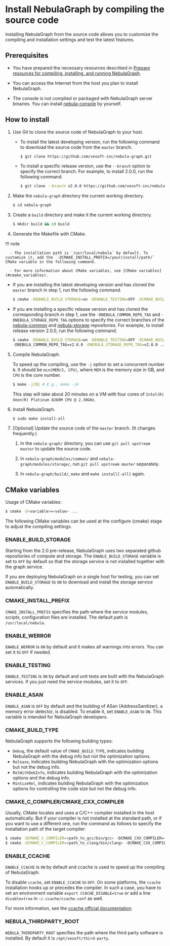 # Install NebulaGraph by compiling the source code

Installing NebulaGraph from the source code allows you to customize the compiling and installation settings and test the latest features.

## Prerequisites

- You have prepared the necessary resources described in [Prepare resources for compiling, installing, and running NebulaGraph](../1.resource-preparations.md).

- You can access the Internet from the host you plan to install NebulaGraph.

- The console is not complied or packaged with NebulaGraph server binaries. You can install [nebula-console](https://github.com/vesoft-inc/nebula-console) by yourself.

## How to install

1. Use Git to clone the source code of NebulaGraph to your host.

   - To install the latest developing version, run the following command to download the source code from the `master` branch.

       ```bash
       $ git clone https://github.com/vesoft-inc/nebula-graph.git
       ```

   - To install a specific release version, use the `--branch` option to specify the correct branch. For example, to install 2.0.0, run the following command.

       ```bash
       $ git clone --branch v2.0.0 https://github.com/vesoft-inc/nebula-graph.git
       ```

2. Make the `nebula-graph` directory the current working directory.

    ```bash
    $ cd nebula-graph
    ```

3. Create a `build` directory and make it the current working directory.

    ```bash
    $ mkdir build && cd build
    ```

4. Generate the Makefile with CMake.

  !!! note

      - The installation path is `/usr/local/nebula` by default. To customize it, add the `-DCMAKE_INSTALL_PREFIX=/your/install/path/` CMake variable in the following command.

      - For more information about CMake variables, see [CMake variables](#cmake_variables).

   - If you are installing the latest developing version and has cloned the `master` branch in step 1, run the following command.

       ```bash
       $ cmake -DENABLE_BUILD_STORAGE=on -DENABLE_TESTING=OFF -DCMAKE_BUILD_TYPE=Release ..
       ```

   - If you are installing a specific release version and has cloned the corresponding branch in step 1, use the `-DNEBULA_COMMON_REPO_TAG` and `-DNEBULA_STORAGE_REPO_TAG` options to specify the correct branches of the [nebula-common](https://github.com/vesoft-inc/nebula-common "GitHub page of the nebula-common repository") and [nebula-storage](https://github.com/vesoft-inc/nebula-storage "GitHub page of the nebula-storage repository") repositories. For example, to install release version 2.0.0, run the following command.

       ```bash
       $ cmake -DENABLE_BUILD_STORAGE=on -DENABLE_TESTING=OFF -DCMAKE_BUILD_TYPE=Release \
       -DNEBULA_COMMON_REPO_TAG=v2.0.0 -DNEBULA_STORAGE_REPO_TAG=v2.0.0 ..
       ```

5. Compile NebulaGraph.

    To speed up the compiling, use the `-j` option to set a concurrent number `N`. It should be `min(MEM/2, CPU)`, where `MEM` is the memory size in GB, and `CPU` is the core number.

    ```bash
    $ make -j{N} # E.g., make -j4
    ```

    This step will take about 20 minutes on a VM with four cores of `Intel(R) Xeon(R) Platinum 8260M CPU @ 2.30GHz`.

6. Install NebulaGraph.

    ```bash
    $ sudo make install-all
    ```

7. [Optional] Update the source code of the `master` branch. (It changes frequently.)

    1. In the `nebula-graph/` directory, you can use `git pull upstream master` to update the source code.

    2. In `nebula-graph/modules/common/`  and `nebula-graph/modules/storage/`, run `git pull upstream master` separately.

    3. In `nebula-graph/build/`, `make` and `make install[-all]` again.

## CMake variables

Usage of CMake variables:

```bash
$ cmake -D<variable>=<value> ...
```

The following CMake variables can be used at the configure (cmake) stage to adjust the compiling settings.

### ENABLE_BUILD_STORAGE

Starting from the 2.0 pre-release, NebulaGraph uses two separated github repositories of compute and storage. The `ENABLE_BUILD_STORAGE` variable is set to `OFF` by default so that the storage service is not installed together with the graph service.

If you are deploying NebulaGraph on a single host for testing, you can set `ENABLE_BUILD_STORAGE` to `ON` to download and install the storage service automatically.

### CMAKE_INSTALL_PREFIX

`CMAKE_INSTALL_PREFIX` specifies the path where the service modules, scripts, configuration files are installed. The default path is `/usr/local/nebula`.

### ENABLE_WERROR

`ENABLE_WERROR` is `ON` by default and it makes all warnings into errors. You can set it to `OFF` if needed.

### ENABLE_TESTING

`ENABLE_TESTING` is `ON` by default and unit tests are built with the NebulaGraph services. If you just need the service modules, set it to `OFF`.

### ENABLE_ASAN

`ENABLE_ASAN` is `OFF` by default and the building of ASan (AddressSanitizer), a memory error detector, is disabled. To enable it, set `ENABLE_ASAN` to `ON`. This variable is intended for NebulaGraph developers.

### CMAKE_BUILD_TYPE

NebulaGraph supports the following building types:

- `Debug`, the default value of `CMAKE_BUILD_TYPE`, indicates building NebulaGraph with the debug info but not the optimization options.
- `Release`, indicates building NebulaGraph with the optimization options but not the debug info.
- `RelWithDebInfo`, indicates building NebulaGraph with the optimization options and the debug info.
- `MinSizeRel`, indicates building NebulaGraph with the optimization options for controlling the code size but not the debug info.

### CMAKE_C_COMPILER/CMAKE_CXX_COMPILER

Usually, CMake locates and uses a C/C++ compiler installed in the host automatically. But if your compiler is not installed at the standard path, or if you want to use a different one, run the command as follows to specify the installation path of the target compiler:

```bash
$ cmake -DCMAKE_C_COMPILER=<path_to_gcc/bin/gcc> -DCMAKE_CXX_COMPILER=<path_to_gcc/bin/g++> ..
$ cmake -DCMAKE_C_COMPILER=<path_to_clang/bin/clang> -DCMAKE_CXX_COMPILER=<path_to_clang/bin/clang++> ..
```

### ENABLE_CCACHE

`ENABLE_CCACHE` is `ON` by default and ccache is used to speed up the compiling of NebulaGraph.

To disable `ccache`, set `ENABLE_CCACHE` to `OFF`. On some platforms, the `ccache` installation hooks up or precedes the compiler. In such a case, you have to set an environment variable `export CCACHE_DISABLE=true` or add a line `disable=true` in `~/.ccache/ccache.conf` as well.

For more information, see the [ccache official documentation](https://ccache.dev/manual/3.7.6.html).

### NEBULA_THIRDPARTY_ROOT

`NEBULA_THIRDPARTY_ROOT` specifies the path where the third party software is installed. By default it is `/opt/vesoft/third-party`.
